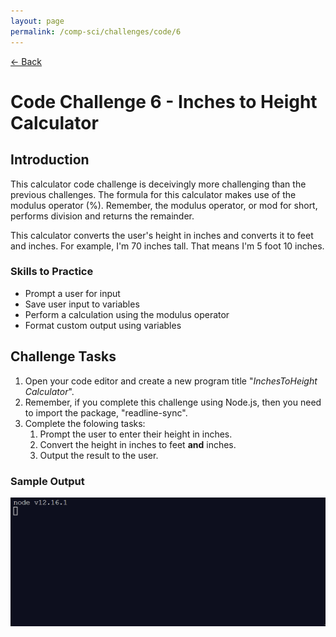 ```yaml
---
layout: page
permalink: /comp-sci/challenges/code/6
---
```


[← Back](../)

# Code Challenge 6 - Inches to Height Calculator

## Introduction

This calculator code challenge is deceivingly more challenging than the previous challenges. The formula for this calculator makes use of the modulus operator (%). Remember, the modulus operator, or mod for short, performs division and returns the remainder.

This calculator converts the user's height in inches and converts it to feet and inches. For example, I'm 70 inches tall. That means I'm 5 foot 10 inches.

### Skills to Practice
- Prompt a user for input
- Save user input to variables
- Perform a calculation using the modulus operator
- Format custom output using variables

## Challenge Tasks
1. Open your code editor and create a new program title "*InchesToHeight Calculator*".
2. Remember, if you complete this challenge using Node.js, then you need to import the package, "readline-sync".
3. Complete the folowing tasks:
    1. Prompt the user to enter their height in inches.
    2. Convert the height in inches to feet **and** inches.
    3. Output the result to the user.

### Sample Output

<img src="/assets/img/challenges/challenge-6-inches-to-height-sample.gif" alt="sample output" title="sample output">